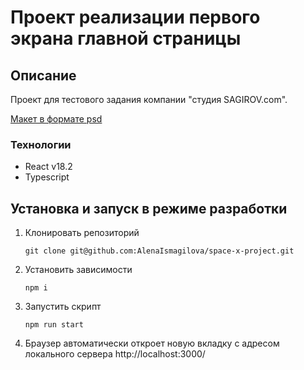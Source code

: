 # Проект реализации первого экрана главной страницы

## Описание

Проект для тестового задания компании "студия SAGIROV.com".

[Макет в формате psd](https://yadi.sk/i/m5qDjh0Vf5vSug)

### Технологии

- React v18.2
- Typescript

## Установка и запуск в режиме разработки

1. Клонировать репозиторий

   ```shell
   git clone git@github.com:AlenaIsmagilova/space-x-project.git
   ```

2. Установить зависимости

   ```shell
   npm i
   ```

3. Запустить скрипт

   ```shell
   npm run start
   ```

4. Браузер автоматически откроет новую вкладку с адресом локального сервера http://localhost:3000/
